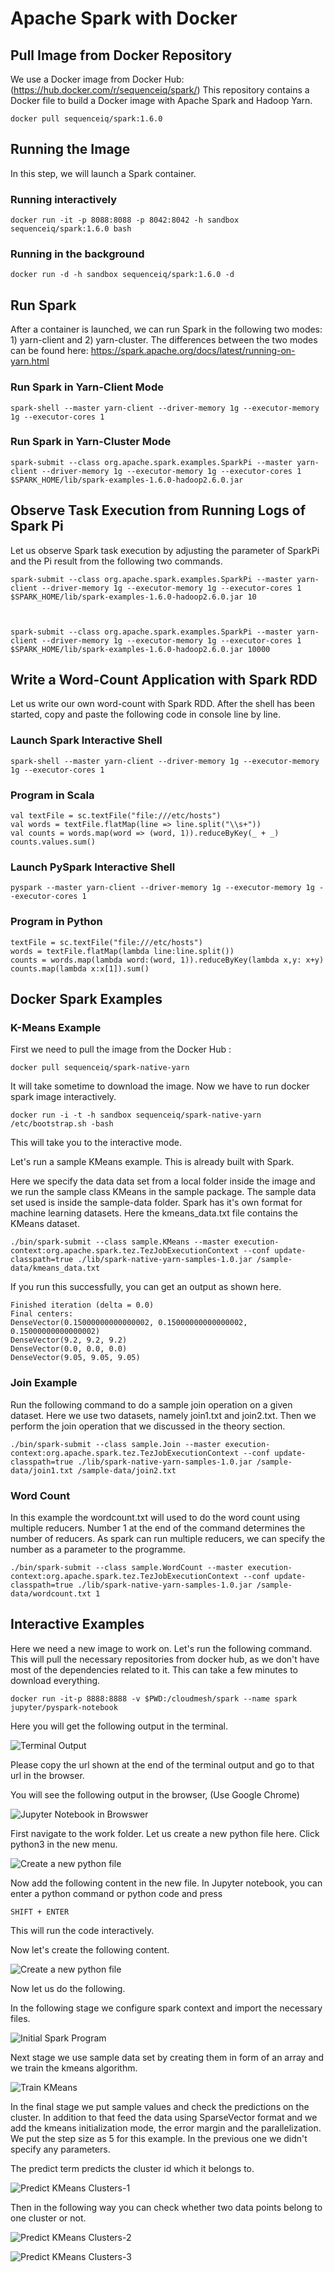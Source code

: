 # Apache Spark with Docker

## Pull Image from Docker Repository

We use a Docker image from Docker Hub:
(https://hub.docker.com/r/sequenceiq/spark/) This repository contains a
Docker file to build a Docker image with Apache Spark and Hadoop Yarn.

    docker pull sequenceiq/spark:1.6.0

## Running the Image


In this step, we will launch a Spark container.

### Running interactively

    docker run -it -p 8088:8088 -p 8042:8042 -h sandbox sequenceiq/spark:1.6.0 bash

### Running in the background

    docker run -d -h sandbox sequenceiq/spark:1.6.0 -d

## Run Spark


After a container is launched, we can run Spark in the following two
modes: 1) yarn-client and 2) yarn-cluster. The differences between the
two modes can be found here:
https://spark.apache.org/docs/latest/running-on-yarn.html

### Run Spark in Yarn-Client Mode

    spark-shell --master yarn-client --driver-memory 1g --executor-memory 1g --executor-cores 1

### Run Spark in Yarn-Cluster Mode

    spark-submit --class org.apache.spark.examples.SparkPi --master yarn-client --driver-memory 1g --executor-memory 1g --executor-cores 1 $SPARK_HOME/lib/spark-examples-1.6.0-hadoop2.6.0.jar

## Observe Task Execution from Running Logs of Spark Pi


Let us observe Spark task execution by adjusting the parameter of
SparkPi and the Pi result from the following two commands.

    spark-submit --class org.apache.spark.examples.SparkPi --master yarn-client --driver-memory 1g --executor-memory 1g --executor-cores 1 $SPARK_HOME/lib/spark-examples-1.6.0-hadoop2.6.0.jar 10



    spark-submit --class org.apache.spark.examples.SparkPi --master yarn-client --driver-memory 1g --executor-memory 1g --executor-cores 1 $SPARK_HOME/lib/spark-examples-1.6.0-hadoop2.6.0.jar 10000

## Write a Word-Count Application with Spark RDD


Let us write our own word-count with Spark RDD. After the shell has been
started, copy and paste the following code in console line by line.

### Launch Spark Interactive Shell

    spark-shell --master yarn-client --driver-memory 1g --executor-memory 1g --executor-cores 1

### Program in Scala

    val textFile = sc.textFile("file:///etc/hosts")
    val words = textFile.flatMap(line => line.split("\\s+"))
    val counts = words.map(word => (word, 1)).reduceByKey(_ + _)
    counts.values.sum()

### Launch PySpark Interactive Shell

    pyspark --master yarn-client --driver-memory 1g --executor-memory 1g --executor-cores 1

### Program in Python

    textFile = sc.textFile("file:///etc/hosts")
    words = textFile.flatMap(lambda line:line.split())
    counts = words.map(lambda word:(word, 1)).reduceByKey(lambda x,y: x+y)
    counts.map(lambda x:x[1]).sum()


## Docker Spark Examples 

### K-Means Example 

First we need to pull the image from the Docker Hub :

    docker pull sequenceiq/spark-native-yarn

It will take sometime to download the image. Now we have to run docker spark image interactively.

	docker run -i -t -h sandbox sequenceiq/spark-native-yarn /etc/bootstrap.sh -bash
	
This will take you to the interactive mode. 

Let's run a sample KMeans example. This is already built with Spark. 

Here we specify the data data set from a local folder inside the image
and we run the sample class KMeans in the sample package. The sample
data set used is inside the sample-data folder. Spark has it's own
format for machine learning datasets. Here the kmeans_data.txt file
contains the KMeans dataset.

	./bin/spark-submit --class sample.KMeans --master execution-context:org.apache.spark.tez.TezJobExecutionContext --conf update-classpath=true ./lib/spark-native-yarn-samples-1.0.jar /sample-data/kmeans_data.txt


If you run this successfully, you can get an output as shown here. 

	Finished iteration (delta = 0.0)
	Final centers:
	DenseVector(0.15000000000000002, 0.15000000000000002, 0.15000000000000002)
	DenseVector(9.2, 9.2, 9.2)
	DenseVector(0.0, 0.0, 0.0)
	DenseVector(9.05, 9.05, 9.05)
	
### Join Example

Run the following command to do a sample join operation on a given
dataset. Here we use two datasets, namely join1.txt and
join2.txt. Then we perform the join operation that we discussed in the
theory section.

	./bin/spark-submit --class sample.Join --master execution-context:org.apache.spark.tez.TezJobExecutionContext --conf update-classpath=true ./lib/spark-native-yarn-samples-1.0.jar /sample-data/join1.txt /sample-data/join2.txt
	
### Word  Count

In this example the wordcount.txt will used to do the word count using
multiple reducers. Number 1 at the end of the command determines the
number of reducers. As spark can run multiple reducers, we can specify
the number as a parameter to the programme.

	./bin/spark-submit --class sample.WordCount --master execution-context:org.apache.spark.tez.TezJobExecutionContext --conf update-classpath=true ./lib/spark-native-yarn-samples-1.0.jar /sample-data/wordcount.txt 1


## Interactive Examples

Here we need a new image to work on. Let's run the following
command. This will pull the necessary repositories from docker hub, as
we don't have most of the dependencies related to it. This can take a
few minutes to download everything.

	docker run -it-p 8888:8888 -v $PWD:/cloudmesh/spark --name spark jupyter/pyspark-notebook
	
Here you will get the following output in the terminal. 

![Terminal Output](images/docker-spark-jupyter.png)

Please copy the url shown at the end of the terminal output and go to
that url in the browser.

You will see the following output in the browser, (Use Google Chrome)

![Jupyter Notebook in Browswer](images/docker-spark-jup-1.png)

First navigate to the work folder. Let us create a new python file
here. Click python3 in the new menu. 

![Create a new python file](images/docker-spark-jup-2.png)

Now add the following content in the new file. In Jupyter notebook, 
you can enter a python command or python code and press

	SHIFT + ENTER

This will run the code interactively. 

Now let's create the following content. 

![Create a new python file](images/docker-spark-jup-3.png)

Now let us do the following. 

In the following stage we configure spark context and 
import the necessary files. 

![Initial Spark Program](images/docker-spark-tut-1.png)

Next stage we use sample data set by creating them 
in form of an array and we train the kmeans algorithm. 

![Train KMeans](images/docker-spark-tut-4.png)

In the final stage we put sample values and check the 
predictions on the cluster. In addition to that feed the data
using SparseVector format and we add the kmeans initialization 
mode, the error margin and the parallelization. We put the 
step size as 5 for this example. In the previous one we didn't 
specify any parameters. 

The predict term predicts the cluster id which it belongs to. 

![Predict KMeans Clusters-1](images/docker-spark-tut-5.png)


Then in the following way you can check whether two data points belong
to one cluster or not. 

![Predict KMeans Clusters-2](images/docker-spark-tut-2.png)

![Predict KMeans Clusters-3](images/docker-spark-tut-3.png)
